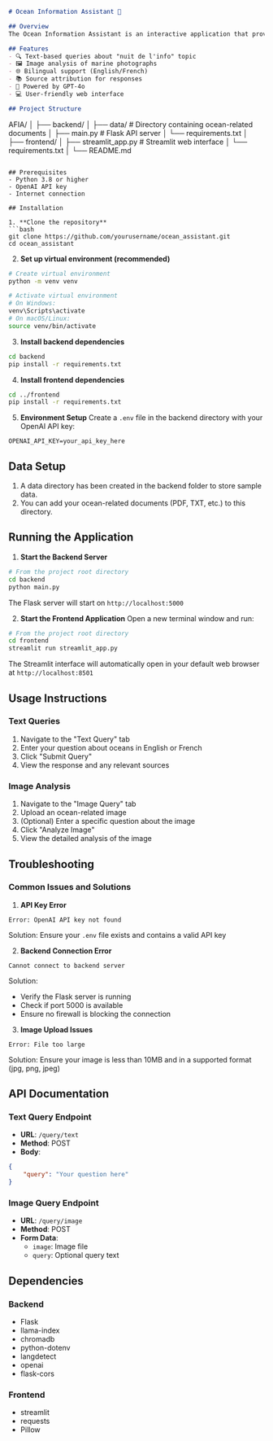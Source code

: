 ```markdown
# Ocean Information Assistant 🌊

## Overview
The Ocean Information Assistant is an interactive application that provides information about oceans, marine life, and marine conservation through both text-based queries and image analysis. It supports bilingual interactions (English and French) and uses advanced AI models to provide accurate and relevant information.

## Features
- 🔍 Text-based queries about "nuit de l'info" topic
- 🖼️ Image analysis of marine photographs
- 🌐 Bilingual support (English/French)
- 📚 Source attribution for responses
- 🤖 Powered by GPT-4o
- 💻 User-friendly web interface

## Project Structure
```
AFIA/
│
├── backend/
│   ├── data/           # Directory containing ocean-related documents
│   ├── main.py        # Flask API server
│   └── requirements.txt
│
├── frontend/
│   ├── streamlit_app.py    # Streamlit web interface
│   └── requirements.txt
│
└── README.md
```

## Prerequisites
- Python 3.8 or higher
- OpenAI API key
- Internet connection

## Installation

1. **Clone the repository**
```bash
git clone https://github.com/yourusername/ocean_assistant.git
cd ocean_assistant
```

2. **Set up virtual environment (recommended)**
```bash
# Create virtual environment
python -m venv venv

# Activate virtual environment
# On Windows:
venv\Scripts\activate
# On macOS/Linux:
source venv/bin/activate
```

3. **Install backend dependencies**
```bash
cd backend
pip install -r requirements.txt
```

4. **Install frontend dependencies**
```bash
cd ../frontend
pip install -r requirements.txt
```

5. **Environment Setup**
Create a `.env` file in the backend directory with your OpenAI API key:
```
OPENAI_API_KEY=your_api_key_here
```

## Data Setup
1. A data directory has been created in the backend folder to store sample data.
2. You can add your ocean-related documents (PDF, TXT, etc.) to this directory.


## Running the Application

1. **Start the Backend Server**
```bash
# From the project root directory
cd backend
python main.py
```
The Flask server will start on `http://localhost:5000`

2. **Start the Frontend Application**
Open a new terminal window and run:
```bash
# From the project root directory
cd frontend
streamlit run streamlit_app.py
```
The Streamlit interface will automatically open in your default web browser at `http://localhost:8501`

## Usage Instructions

### Text Queries
1. Navigate to the "Text Query" tab
2. Enter your question about oceans in English or French
3. Click "Submit Query"
4. View the response and any relevant sources

### Image Analysis
1. Navigate to the "Image Query" tab
2. Upload an ocean-related image
3. (Optional) Enter a specific question about the image
4. Click "Analyze Image"
5. View the detailed analysis of the image

## Troubleshooting

### Common Issues and Solutions

1. **API Key Error**
```
Error: OpenAI API key not found
```
Solution: Ensure your `.env` file exists and contains a valid API key

2. **Backend Connection Error**
```
Cannot connect to backend server
```
Solution: 
- Verify the Flask server is running
- Check if port 5000 is available
- Ensure no firewall is blocking the connection

3. **Image Upload Issues**
```
Error: File too large
```
Solution: Ensure your image is less than 10MB and in a supported format (jpg, png, jpeg)

## API Documentation

### Text Query Endpoint
- **URL**: `/query/text`
- **Method**: POST
- **Body**:
```json
{
    "query": "Your question here"
}
```

### Image Query Endpoint
- **URL**: `/query/image`
- **Method**: POST
- **Form Data**:
  - `image`: Image file
  - `query`: Optional query text

## Dependencies

### Backend
- Flask
- llama-index
- chromadb
- python-dotenv
- langdetect
- openai
- flask-cors

### Frontend
- streamlit
- requests
- Pillow

```
